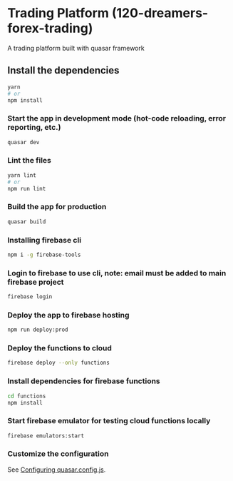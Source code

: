 # Trading Platform (120-dreamers-forex-trading)

A trading platform built with quasar framework

## Install the dependencies
```bash
yarn
# or
npm install
```

### Start the app in development mode (hot-code reloading, error reporting, etc.)
```bash
quasar dev
```


### Lint the files
```bash
yarn lint
# or
npm run lint
```



### Build the app for production
```bash
quasar build
```

### Installing firebase cli
```bash
npm i -g firebase-tools
```

### Login to firebase to use cli, note: email must be added to main firebase project
```bash
firebase login
```

### Deploy the app to firebase hosting
```bash
npm run deploy:prod
```

### Deploy the functions to cloud
```bash
firebase deploy --only functions
```

### Install dependencies for firebase functions
```bash
cd functions
npm install
```

### Start firebase emulator for testing cloud functions locally
```bash
firebase emulators:start
```

### Customize the configuration
See [Configuring quasar.config.js](https://v2.quasar.dev/quasar-cli-vite/quasar-config-js).

